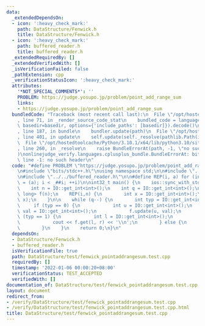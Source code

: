 ```yaml
---
data:
  _extendedDependsOn:
  - icon: ':heavy_check_mark:'
    path: DataStructure/Fenwick.h
    title: DataStructure/Fenwick.h
  - icon: ':heavy_check_mark:'
    path: buffered_reader.h
    title: buffered_reader.h
  _extendedRequiredBy: []
  _extendedVerifiedWith: []
  _isVerificationFailed: false
  _pathExtension: cpp
  _verificationStatusIcon: ':heavy_check_mark:'
  attributes:
    '*NOT_SPECIAL_COMMENTS*': ''
    PROBLEM: https://judge.yosupo.jp/problem/point_add_range_sum
    links:
    - https://judge.yosupo.jp/problem/point_add_range_sum
  bundledCode: "Traceback (most recent call last):\n  File \"/opt/hostedtoolcache/Python/3.10.1/x64/lib/python3.10/site-packages/onlinejudge_verify/documentation/build.py\"\
    , line 71, in _render_source_code_stat\n    bundled_code = language.bundle(stat.path,\
    \ basedir=basedir, options={'include_paths': [basedir]}).decode()\n  File \"/opt/hostedtoolcache/Python/3.10.1/x64/lib/python3.10/site-packages/onlinejudge_verify/languages/cplusplus.py\"\
    , line 187, in bundle\n    bundler.update(path)\n  File \"/opt/hostedtoolcache/Python/3.10.1/x64/lib/python3.10/site-packages/onlinejudge_verify/languages/cplusplus_bundle.py\"\
    , line 401, in update\n    self.update(self._resolve(pathlib.Path(included), included_from=path))\n\
    \  File \"/opt/hostedtoolcache/Python/3.10.1/x64/lib/python3.10/site-packages/onlinejudge_verify/languages/cplusplus_bundle.py\"\
    , line 260, in _resolve\n    raise BundleErrorAt(path, -1, \"no such header\"\
    )\nonlinejudge_verify.languages.cplusplus_bundle.BundleErrorAt: bits/stdc++.h:\
    \ line -1: no such header\n"
  code: "#define PROBLEM \"https://judge.yosupo.jp/problem/point_add_range_sum\"\n\
    \n#include \"bits/stdc++.h\"\nusing namespace std;\n\n#include \"../Fenwick.h\"\
    \n#include \"../../buffered_reader.h\"\n\n#define REP(i, a) for (int i = 0, _##i\
    \ = (a); i < _##i; ++i)\n\nint32_t main() {\n    ios::sync_with_stdio(0); cin.tie(0);\n\
    \    int n = IO::get_int<int>();\n    int q = IO::get_int<int>();\n\n    Fenwick<long\
    \ long> f(n);\n    REP(i,n) {\n        int x = IO::get_int<int>();\n        f.update(i,\
    \ x);\n    }\n\n    while (q--) {\n        int typ = IO::get_int<int>();\n   \
    \     if (typ == 0) {\n            int u = IO::get_int<int>();\n            int\
    \ val = IO::get_int<int>();\n            f.update(u, val);\n        } else if\
    \ (typ == 1) {\n            int l = IO::get_int<int>();\n            int r = IO::get_int<int>();\n\
    \            cout << f.get(l, r) << '\\n';\n        } else {\n            assert(false);\n\
    \        }\n    }\n    return 0;\n}\n"
  dependsOn:
  - DataStructure/Fenwick.h
  - buffered_reader.h
  isVerificationFile: true
  path: DataStructure/test/fenwick_pointaddrangesum.test.cpp
  requiredBy: []
  timestamp: '2022-01-06 00:00:20+08:00'
  verificationStatus: TEST_ACCEPTED
  verifiedWith: []
documentation_of: DataStructure/test/fenwick_pointaddrangesum.test.cpp
layout: document
redirect_from:
- /verify/DataStructure/test/fenwick_pointaddrangesum.test.cpp
- /verify/DataStructure/test/fenwick_pointaddrangesum.test.cpp.html
title: DataStructure/test/fenwick_pointaddrangesum.test.cpp
---
```

